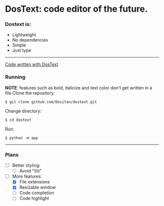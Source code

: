 # DosText: code editor of the future.

### Dostext is:
- Lightweight
- No dependencies
- Simple
- Just type

---

[Code written with DosText](./sample.py)

### Running
**NOTE**: features such as bold, italicize and text color don't get written in a file 
Clone the repository:

    $ git clone github.com/Dositan/dostext.git

Change directory:

    $ cd dostext

Run:

    $ python -m app

---

### Plans
- [ ] Better styling:
    - [ ] Avoid "\t\t"
- [ ] More features:
    - [x] File extensions
    - [x] Resizable window
    - [ ] Code completion
    - [ ] Code highlight